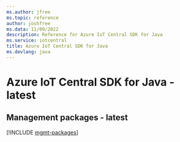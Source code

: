 ```yaml
---
ms.author: jfree
ms.topic: reference
author: joshfree
ms.data: 11/09/2022
description: Reference for Azure IoT Central SDK for Java
ms.service: iotcentral
title: Azure IoT Central SDK for Java
ms.devlang: java
---
```

# Azure IoT Central SDK for Java - latest

## Management packages - latest
[!INCLUDE [mgmt-packages](iot-central-mgmt-index.md)]